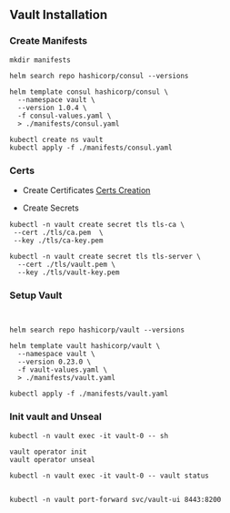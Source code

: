 ## Vault Installation

### Create Manifests

```
mkdir manifests

helm search repo hashicorp/consul --versions  

helm template consul hashicorp/consul \
  --namespace vault \
  --version 1.0.4 \
  -f consul-values.yaml \
  > ./manifests/consul.yaml

kubectl create ns vault
kubectl apply -f ./manifests/consul.yaml
```

### Certs
- Create Certificates
[Certs Creation](./tls/cert.md)

- Create Secrets
```
kubectl -n vault create secret tls tls-ca \
 --cert ./tls/ca.pem  \
 --key ./tls/ca-key.pem

kubectl -n vault create secret tls tls-server \
  --cert ./tls/vault.pem \
  --key ./tls/vault-key.pem
```

### Setup Vault

```


helm search repo hashicorp/vault --versions  

helm template vault hashicorp/vault \
  --namespace vault \
  --version 0.23.0 \
  -f vault-values.yaml \
  > ./manifests/vault.yaml

kubectl apply -f ./manifests/vault.yaml

```

### Init vault and Unseal

```
kubectl -n vault exec -it vault-0 -- sh

vault operator init
vault operator unseal

kubectl -n vault exec -it vault-0 -- vault status


kubectl -n vault port-forward svc/vault-ui 8443:8200
```
